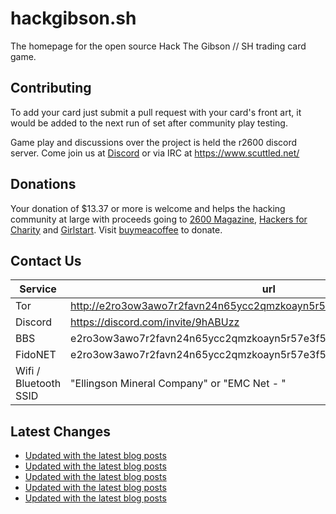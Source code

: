 # hackgibson.sh
The homepage for the open source Hack The Gibson // SH trading card game.


## Contributing

To add your card just submit a pull request with your card's front art, it would be added to the next run of set after community play testing.

Game play and discussions over the project is held the r2600 discord server. Come join us at [Discord](https://discord.com/invite/9hABUzz) or via IRC at https://www.scuttled.net/


## Donations

Your donation of $13.37 or more is welcome and helps the hacking community at large with proceeds going to [2600 Magazine](https://2600.com/), [Hackers for Charity](https://hackersforcharity.org) and [Girlstart](https://girlstart.org).  Visit [buymeacoffee](https://www.buymeacoffee.com/hackgibson.sh) to donate.


## Contact Us

Service | url
-|-
Tor | http://e2ro3ow3awo7r2favn24n65ycc2qmzkoayn5r57e3f56nvjwdcgg32ad.onion
Discord | https://discord.com/invite/9hABUzz
BBS | e2ro3ow3awo7r2favn24n65ycc2qmzkoayn5r57e3f56nvjwdcgg32ad.onion:23
FidoNET | e2ro3ow3awo7r2favn24n65ycc2qmzkoayn5r57e3f56nvjwdcgg32ad.onion:24554
Wifi / Bluetooth SSID | "Ellingson Mineral Company" or "EMC Net - <fidonet address>"

## Latest Changes
<!-- BLOG-POST-LIST:START -->
- [Updated with the latest blog posts](https://github.com/DFW2600/hackgibson.sh/commit/280f531bb1e5ae7bed73f8a17d01c3c726c7963d)
- [Updated with the latest blog posts](https://github.com/DFW2600/hackgibson.sh/commit/916b431919b441a9e841b9f60c439a6308aa7028)
- [Updated with the latest blog posts](https://github.com/DFW2600/hackgibson.sh/commit/a0a1c3d0786a238af04866f4faeeb8342b4e4638)
- [Updated with the latest blog posts](https://github.com/DFW2600/hackgibson.sh/commit/c7839ff297b5df70d8ba4fd3ea76355e1c7534c5)
- [Updated with the latest blog posts](https://github.com/DFW2600/hackgibson.sh/commit/db1af530c9ec3074c5e96ca02bb84b1f2cf6ea1c)
<!-- BLOG-POST-LIST:END -->
